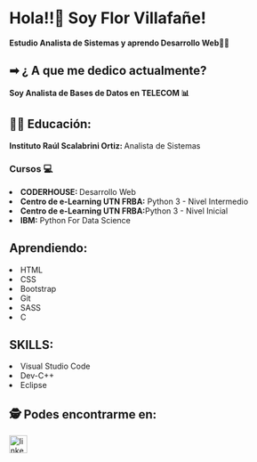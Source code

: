 <!DOCTYPE html>
<html lang="en">
<head>
    <meta charset="UTF-8">
    <meta http-equiv="X-UA-Compatible" content="IE=edge">
    <meta name="viewport" content="width=device-width, initial-scale=1.0">
</head>
<body>
   <h1>Hola!!👋 Soy Flor Villafañe! </h1>
   <strong><p>Estudio Analista de Sistemas y aprendo Desarrollo Web👩‍💻</p></strong>
   
   <h2> ➡ ¿ A que me dedico actualmente?</h2>
   <strong><p>Soy Analista de Bases de Datos en <strong>TELECOM</strong> 📊</p></strong>
   
   <h2>👩‍🎓 Educación:</h2>

   <div>
     <p><strong>Instituto Raúl Scalabrini Ortiz: </strong> Analista de Sistemas</p>
   </div>

   <h3>Cursos 💻</h3>
   <div>
       <li><strong>CODERHOUSE: </strong> Desarrollo Web</li>
       <li><strong>Centro de e-Learning UTN FRBA:</strong> Python 3 - Nivel Intermedio</li>
       <li><strong>Centro de e-Learning UTN FRBA:</strong>Python 3 - Nivel Inicial</li>
       <li><strong>IBM:</strong> Python For Data Science</li>      
   </div>

  <h2>Aprendiendo:</h2>
  <div>
      <li>HTML</li>
      <li>CSS</li>
      <li>Bootstrap</li>
      <li>Git</li>
      <li>SASS</li>
      <li>C</li>
  </div>
  <h2>SKILLS:</h2>
  <div>
     <li>Visual Studio Code</li>
     <li>Dev-C++</li>
     <li>Eclipse</li>
  </div>  
    <h2>🕵 Podes encontrarme en: </h2>
    <div>
    <a href="https://www.linkedin.com/in/florencia-ayel%C3%A9n-villafa%C3%B1e-989264124/" target="blank" rel="noopener">
        <img src='https://cdn.jsdelivr.net/npm/simple-icons@3.0.1/icons/linkedin.svg' alt='linkedin' height='32'> 
        </a>
      </div>
  
</body>
</html>
